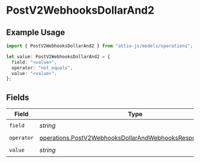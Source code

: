 # PostV2WebhooksDollarAnd2

## Example Usage

```typescript
import { PostV2WebhooksDollarAnd2 } from "attio-js/models/operations";

let value: PostV2WebhooksDollarAnd2 = {
  field: "<value>",
  operator: "not_equals",
  value: "<value>",
};
```

## Fields

| Field                                                                                                                                    | Type                                                                                                                                     | Required                                                                                                                                 | Description                                                                                                                              |
| ---------------------------------------------------------------------------------------------------------------------------------------- | ---------------------------------------------------------------------------------------------------------------------------------------- | ---------------------------------------------------------------------------------------------------------------------------------------- | ---------------------------------------------------------------------------------------------------------------------------------------- |
| `field`                                                                                                                                  | *string*                                                                                                                                 | :heavy_check_mark:                                                                                                                       | N/A                                                                                                                                      |
| `operator`                                                                                                                               | [operations.PostV2WebhooksDollarAndWebhooksResponseOperator](../../models/operations/postv2webhooksdollarandwebhooksresponseoperator.md) | :heavy_check_mark:                                                                                                                       | N/A                                                                                                                                      |
| `value`                                                                                                                                  | *string*                                                                                                                                 | :heavy_check_mark:                                                                                                                       | N/A                                                                                                                                      |